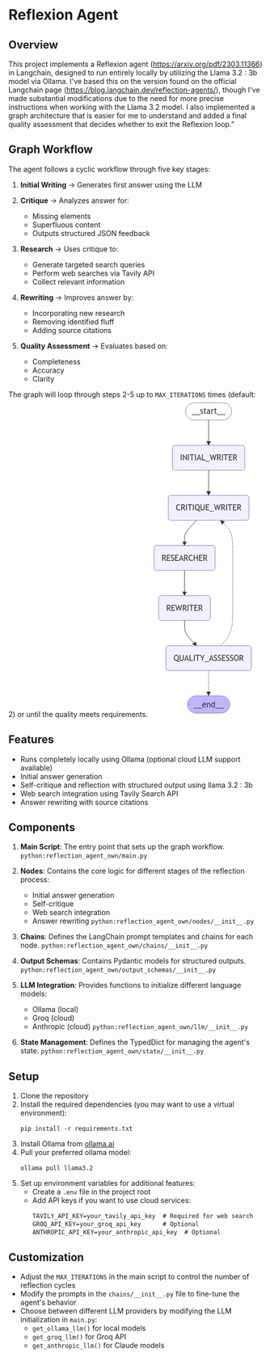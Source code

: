 # Reflexion Agent

## Overview

This project implements a Reflexion agent (https://arxiv.org/pdf/2303.11366) in Langchain, designed to run entirely locally by utilizing the Llama 3.2 : 3b model via Ollama. I've based this on the version found on the official Langchain page (https://blog.langchain.dev/reflection-agents/), though I've made substantial modifications due to the need for more precise instructions when working with the Llama 3.2 model. I also implemented a graph architecture that is easier for me to understand and added a final quality assessment that decides whether to exit the Reflexion loop.”

## Graph Workflow

The agent follows a cyclic workflow through five key stages:

1. **Initial Writing** → Generates first answer using the LLM

2. **Critique** → Analyzes answer for:
   - Missing elements
   - Superfluous content
   - Outputs structured JSON feedback

3. **Research** → Uses critique to:
   - Generate targeted search queries
   - Perform web searches via Tavily API
   - Collect relevant information

4. **Rewriting** → Improves answer by:
   - Incorporating new research
   - Removing identified fluff
   - Adding source citations

5. **Quality Assessment** → Evaluates based on:
   - Completeness
   - Accuracy
   - Clarity

The graph will loop through steps 2-5 up to `MAX_ITERATIONS` times (default: 2) or until the quality meets requirements.
![alt text](graph.png)

## Features

- Runs completely locally using Ollama (optional cloud LLM support available)
- Initial answer generation
- Self-critique and reflection with structured output using llama 3.2 : 3b
- Web search integration using Tavily Search API
- Answer rewriting with source citations

## Components

1. **Main Script**: The entry point that sets up the graph workflow.
   ```python:reflection_agent_own/main.py```

2. **Nodes**: Contains the core logic for different stages of the reflection process:
   - Initial answer generation
   - Self-critique
   - Web search integration
   - Answer rewriting
   ```python:reflection_agent_own/nodes/__init__.py```

3. **Chains**: Defines the LangChain prompt templates and chains for each node.
   ```python:reflection_agent_own/chains/__init__.py```

4. **Output Schemas**: Contains Pydantic models for structured outputs.
   ```python:reflection_agent_own/output_schemas/__init__.py```

5. **LLM Integration**: Provides functions to initialize different language models:
   - Ollama (local)
   - Groq (cloud)
   - Anthropic (cloud)
   ```python:reflection_agent_own/llm/__init__.py```

6. **State Management**: Defines the TypedDict for managing the agent's state.
   ```python:reflection_agent_own/state/__init__.py```

## Setup

1. Clone the repository
2. Install the required dependencies (you may want to use a virtual environment):
   ```
   pip install -r requirements.txt
   ```
3. Install Ollama from [ollama.ai](https://ollama.ai)
4. Pull your preferred ollama model:
   ```
   ollama pull llama3.2
   ```
5. Set up environment variables for additional features:
   - Create a `.env` file in the project root
   - Add API keys if you want to use cloud services:
     ```
     TAVILY_API_KEY=your_tavily_api_key  # Required for web search
     GROQ_API_KEY=your_groq_api_key      # Optional
     ANTHROPIC_API_KEY=your_anthropic_api_key  # Optional
     ```


## Customization

- Adjust the `MAX_ITERATIONS` in the main script to control the number of reflection cycles
- Modify the prompts in the `chains/__init__.py` file to fine-tune the agent's behavior
- Choose between different LLM providers by modifying the LLM initialization in `main.py`:
  - `get_ollama_llm()` for local models
  - `get_groq_llm()` for Groq API
  - `get_anthropic_llm()` for Claude models